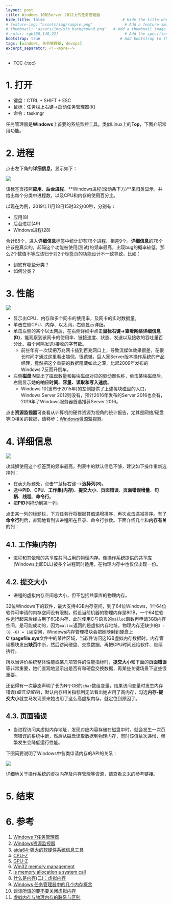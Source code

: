 ```yaml
---
layout: post
title: Windows 10和Server 2012上的任务管理器                                # Title of the page
hide_title: false                                  # Hide the title when displaying the post, but shown in lists of posts
# feature-img: "assets/img/sample.png"              # Add a feature-image to the post
# thumbnail: "assets/img/stb_background.png"   # Add a thumbnail image on blog view
# color: rgb(80,140,22)                             # Add the specified color as feature image, and change link colors in post
bootstrap: true                                   # Add bootstrap to the page
tags: [windows, 任务管理器, devops]
excerpt_separator: <!--more-->
---
```


<!--more-->
* TOC
{:toc}

# 1. 打开

* 键盘：CTRL + SHIFT + ESC
* 鼠标：任务栏上右键->启动任务管理器(K)
* 命令：taskmgr

任务管理器是**Windows**上首要的系统监控工具，类似Linux上的**Top**，下面介绍常用功能。

# 2. 进程

点击左下角的**详细信息**，显示如下：

![](/assets/img/post/2019-windows10_taskmgr/process.png)

该标签页按照**应用**、**后台进程**、**Windows进程(滚动条下方)**来归类显示，并给出每个分类中进程数，以及CPU和内存的使用百分比。

以现在为例，2019年11月18日15时32分00秒，分别有：

* 应用(8)
* 后台进程(49)
* Windows进程(28)

合计85个，进入**详细信息**标签中统计却有76个进程、相差9个。**详细信息**的76个应该是真实的，起码这个功能被使用(测试)的频率最高，出现bug的概率较低，那么2个数值不等应该归于对2个标签页的功能设计不一致导致，比如：

* 到底有哪些分类？
* 如何分类？

# 3. 性能

![](/assets/img/post/2019-windows10_taskmgr/perfmance.png)

* 显示出CPU、内存和多个网卡的使用率，及网卡的实时数据量。
* 单击左侧CPU、内存、以太网，右侧显示详细。
* 单击左侧的某个以太网后，在右侧详细中点击**鼠标右键->查看网络详细信息(D)**，能观察到该网卡的使用率、链接速度、状态、发送以及接收的吞吐量百分比、每个间隔发送/接收的字节数。
    * 前些年有一次误把万兆网卡插到百兆网口上，导致流媒体效果很差，花很长时间才通过这里看出端倪，很遗憾，巨人家Server版本操作系统的产品经理，竟然把这个重要的数据隐藏如此之深，比起2009年发布的Windows 7反而开倒车。
* 左侧**磁盘 N**显出了磁盘数量和每块磁盘对应的驱动器名称，单击某块磁盘后，右侧显示她的**响应时间、容量、读取和写入速度**。
    * Windows 10(发布于2015年)的左侧提供了上述每块磁盘的入口，Windows Server 2012则没有，预计2016年发布的Server 2016也会有，2019年了Windows服务器首选推荐Server 2016。

点击**资源监视器**可查看从计算机的硬件资源为视角的统计报告，尤其是网络/硬盘等IO相关的数据，请移步：[Windows资源监视器](https://hubugui.github.io/2019/11/09/Windows资源监视器.html)。

# 4. 详细信息

![](/assets/img/post/2019-windows10_taskmgr/detail.png)

攻城狮使用这个标签页的频率最高，列表中的默认信息不够，建议如下操作重新选择列：

* 在表头标题处，点击**鼠标右键-->**选择列(S)**。
* 选中**PID**、**CPU**、**工作集(内存)**、**提交大小**、**页面错误**、**页面错误增量**、**句柄**、**线程**、**命令行**。
* 把**PID**列拖动到第一列。

点击某一列的标题栏，下方任务行将根据其值递增排序，再次点击递减排序。有了**命令行**列后，直观地看到该进程所在目录、命令行参数。下面介绍几个和**内存有关**的列：

## 4.1. 工作集(内存)

* 进程和其依赖的共享库共同占用的物理内存。像操作系统提供的共享库(Windows上即DLL)被多个进程同时适用，在物理内存中也仅仅出现一份。

## 4.2. 提交大小

* 进程的虚拟内存空间总大小，但不包括共享库的物理内存。

32位Windows下的软件，最大支持4GB内存空间，到了64位Windows，1个64位软件可申请的内存空间没有限制。假设当前机器的物理内存是8GB，一个64位软件运行起来后经占用了6GB内存，此时使用C与语言的`malloc`函数再申请3GB内存空间，是可能成功的，因为`malloc`返回的是虚拟内存地址，物理内存还缺少的`3 - (8 -6) = 1GB`空间，Windows内存管理模块会把她映射到硬盘上**C:\\pagefile.sys**文件中的某片区域，当软件访问这1GB虚拟内存数据时，内存管理模块发出**缺页**中断，然后访问硬盘、交换数据，再把CPU时间还给软件、继续执行。

所以当评价系统整体性能或某几项软件的性能指标时，**提交大小**和下面的**页面错误**等非常重要，她们直观地显示出是否有和硬盘交换数据，再某些关键场景下这些很重要。

还记得有一次静态声明了长为N个GB的`char`数组变量，结果访问变量时发生内存错误(*细节没留存*)，默认内存相关指标列无法看出她占用了高内存，勾选**内存-提交大小**就立马发现原来她占用了这么高虚拟内存，就定位到原因了。

## 4.3. 页面错误

* 当进程访问某虚拟内存地址，发现对应内容存储在磁盘中时，就会发生一次页面错误的系统中断，然后从磁盘读取数据到物理内存，同时该值依次递增，频繁发生会降低运行性能。

下图简要说明了Windows中各类申请内存的API的关系：

![](/assets/img/post/2019-windows10_taskmgr/layered_memory_management_in_win32.jpeg)

详细地关于操作系统的虚拟内存及内存管理等资源，请查看文末的参考链接。

# 5. 结束

# 6. 参考

1. [Windows 7任务管理器](https://hubugui.github.io/2019/11/16/Windows-7%E4%BB%BB%E5%8A%A1%E7%AE%A1%E7%90%86%E5%99%A8.html)
1. [Windows资源监视器](https://hubugui.github.io/2019/11/09/Windows%E8%B5%84%E6%BA%90%E7%9B%91%E8%A7%86%E5%99%A8.html)
2. [aida64-强大的软硬件系统信息工具](https://www.aida64.com/)
3. [CPU-Z](https://www.cpuid.com/softwares/cpu-z.html)
4. [GPU-Z](https://www.techpowerup.com/)
5. [Win32 memory management](https://docs.microsoft.com/en-us/windows/win32/memory/memory-management)
6. [is memory allocation a system call](https://stackoverflow.com/questions/6530355/is-memory-allocation-a-system-call)
7. [什么是内存(二)：虚拟内存](https://www.cnblogs.com/jmsjh/p/8017202.html)
8. [Windows 任务管理器中的几个内存概念](https://www.cnblogs.com/walfud/articles/3256233.html)
9. [谈谈所谓的要不要关闭虚拟内存](https://www.chiphell.com/thread-1890078-1-1.html)
10. [虚拟内存与物理内存的联系与区别](https://blog.csdn.net/lvyibin890/article/details/82217193)